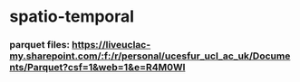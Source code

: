 # spatio-temporal

### parquet files: https://liveuclac-my.sharepoint.com/:f:/r/personal/ucesfur_ucl_ac_uk/Documents/Parquet?csf=1&web=1&e=R4M0Wl

